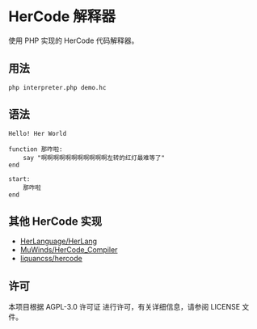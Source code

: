 # HerCode 解释器

使用 PHP 实现的 HerCode 代码解释器。

## 用法

```
php interpreter.php demo.hc
```

## 语法

```
Hello! Her World

function 那咋啦:
    say "啊啊啊啊啊啊啊啊啊啊啊左转的红灯最难等了"
end

start:
    那咋啦
end
```

## 其他 HerCode 实现

 - [HerLanguage/HerLang](https://github.com/HerLanguage/HerLang)
 - [MuWinds/HerCode_Compiler](https://github.com/MuWinds/HerCode_Compiler)
 - [liquancss/hercode](https://github.com/liquancss/hercode)

## 许可

本项目根据 AGPL-3.0 许可证 进行许可，有关详细信息，请参阅 LICENSE 文件。
